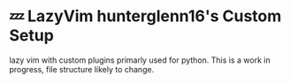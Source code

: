 # 💤 LazyVim hunterglenn16's Custom Setup

lazy vim with custom plugins primarly used for python.
This is a work in progress, file structure likely to change.
